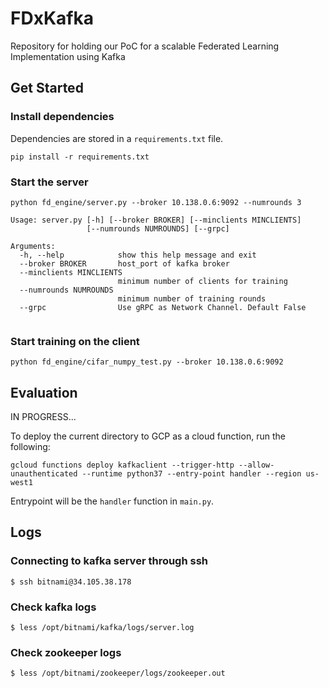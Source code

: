 # FDxKafka


Repository for holding our PoC for a scalable Federated Learning Implementation using Kafka

## Get Started


### Install dependencies


Dependencies are stored in a `requirements.txt` file. 
```
pip install -r requirements.txt
```

### Start the server

```
python fd_engine/server.py --broker 10.138.0.6:9092 --numrounds 3
```

```
Usage: server.py [-h] [--broker BROKER] [--minclients MINCLIENTS]
                 [--numrounds NUMROUNDS] [--grpc]

Arguments:
  -h, --help            show this help message and exit
  --broker BROKER       host_port of kafka broker
  --minclients MINCLIENTS
                        minimum number of clients for training
  --numrounds NUMROUNDS
                        minimum number of training rounds
  --grpc                Use gRPC as Network Channel. Default False


```

### Start training on the client


```
python fd_engine/cifar_numpy_test.py --broker 10.138.0.6:9092
```


## Evaluation


IN PROGRESS...

To deploy the current directory to GCP as a cloud function, run the following:
```
gcloud functions deploy kafkaclient --trigger-http --allow-unauthenticated --runtime python37 --entry-point handler --region us-west1
```

Entrypoint will be the `handler` function in `main.py`.

## Logs


### Connecting to kafka server through ssh
```
$ ssh bitnami@34.105.38.178
```

### Check kafka logs
```
$ less /opt/bitnami/kafka/logs/server.log
```

### Check zookeeper logs
```
$ less /opt/bitnami/zookeeper/logs/zookeeper.out
```



